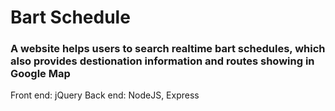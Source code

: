# Bart Schedule
### A website helps users to search realtime bart schedules, which also provides destionation information and routes showing in Google Map 
Front end: jQuery
Back end: NodeJS, Express
